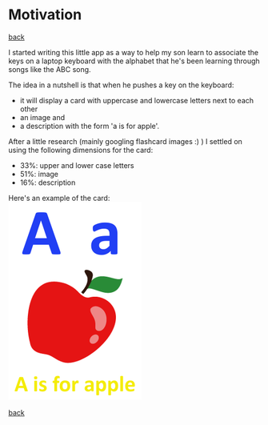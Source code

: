 # Motivation  
[back](../README.md)  


I started writing this little app as a way to help my son learn to associate the keys on a laptop keyboard with the alphabet that he's been learning through songs like the ABC song.  

The idea in a nutshell is that when he pushes a key on the keyboard:
- it will display a card with uppercase and lowercase letters next to each other 
- an image and 
- a description with the form 'a is for apple'.  

After a little research (mainly googling flashcard images :) ) I settled on using the following dimensions for the card:
- 33%: upper and lower case letters
- 51%: image
- 16%: description

Here's an example of the card:  
![alt text](../images/wiki/apple.png "apple card")

[back](../README.md)
